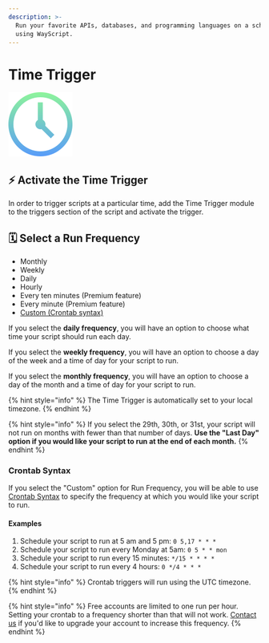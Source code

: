 ```yaml
---
description: >-
  Run your favorite APIs, databases, and programming languages on a schedule,
  using WayScript.
---
```


# Time Trigger

![Run your script periodically.](../../.gitbook/assets/cron.png)

## ⚡ Activate the Time Trigger

In order to trigger scripts at a particular time, add the Time Trigger module to the triggers section of the script and activate the trigger.

## 🗓 Select a Run Frequency

* Monthly
* Weekly
* Daily
* Hourly
* Every ten minutes \(Premium feature\)
* Every minute \(Premium feature\)
* [Custom \(Crontab syntax\)](time-trigger.md#crontab-syntax)

If you select the **daily frequency**, you will have an option to choose what time your script should run each day.

If you select the **weekly frequency**, you will have an option to choose a day of the week and a time of day for your script to run.

If you select the **monthly frequency**, you will have an option to choose a day of the month and a time of day for your script to run.

{% hint style="info" %}
The Time Trigger is automatically set to your local timezone. 
{% endhint %}

{% hint style="info" %}
If you select the 29th, 30th, or 31st, your script will not run on months with fewer than that number of days. **Use the "Last Day" option if you would like your script to run at the end of each month.**
{% endhint %}

### **Crontab Syntax**

If you select the "Custom" option for Run Frequency, you will be able to use [Crontab Syntax](https://en.wikipedia.org/wiki/Cron#CRON_expression) to specify the frequency at which you would like your script to run.

#### Examples

1. Schedule your script to run at 5 am and 5 pm: `0 5,17 * * *`
2. Schedule your script to run every Monday at 5am: `0 5 * * mon`
3. Schedule your script to run every 15 minutes: `*/15 * * * *`
4. Schedule your script to run every 4 hours: `0 */4 * * *`

{% hint style="info" %}
Crontab triggers will run using the UTC timezone.
{% endhint %}

{% hint style="info" %}
Free accounts are limited to one run per hour. Setting your crontab to a frequency shorter than that will not work. [Contact us](https://wayscript.com/contact) if you'd like to upgrade your account to increase this frequency.
{% endhint %}

